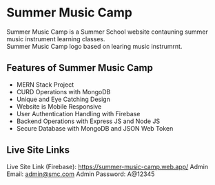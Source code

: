 # Summer Music Camp
Summer Music Camp is a Summer School website contauning summer music instrument learning classes.  
Summer Music Camp logo based on learing music instrumrnt.

## Features of Summer Music Camp
- MERN Stack Project
- CURD Operations with MongoDB
- Unique and Eye Catching Design
- Website is Mobile Responsive
- User Authentication Handling with Firebase
- Backend Operations with Express JS and Node JS
- Secure Database with MongoDB and JSON Web Token



##  Live Site Links
Live Site Link (Firebase): https://summer-music-camp.web.app/
Admin Email: admin@smc.com 
Admin Password: A@12345
 
 

